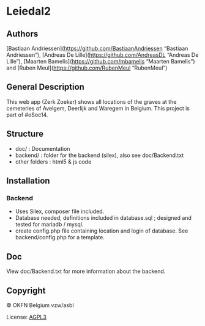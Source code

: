 Leiedal2
========

## Authors
[Bastiaan Andriessen](https://github.com/BastiaanAndriessen “Bastiaan Andriessen”),
[Andreas De Lille](https://github.com/AndreasDL “Andreas De Lille”),
[Maarten Bamelis](https://github.com/mbamelis “Maarten Bamelis”) and
[Ruben Meul](https://github.com/RubenMeul “RubenMeul”)

## General Description
This web app (Zerk Zoeker) shows all locations of the graves at the cemeteries of Avelgem, Deerlijk and Waregem in Belgium.
This project is part of #oSoc14.

## Structure
* doc/ : Documentation
* backend/ : folder for the backend (silex), also see doc/Backend.txt
* other folders : html5 & js code

## Installation
### Backend
* Uses Silex, composer file included.
* Database needed, definitions included in database.sql ; designed and tested for mariadb / mysql.
* create config.php file containing location and login of database. See backend/config.php for a template.

## Doc
View doc/Backend.txt for more information about the backend.

## Copyright
© OKFN Belgium vzw/asbl

License: [AGPL3](http://www.gnu.org/licenses/agpl-3.0.html "AGPL3")
